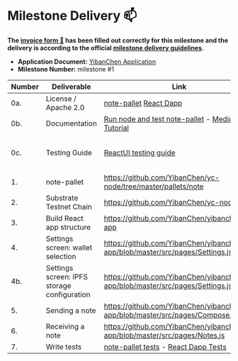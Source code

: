 # Milestone Delivery :mailbox:

**The [invoice form :pencil:](https://docs.google.com/forms/d/e/1FAIpQLSfmNYaoCgrxyhzgoKQ0ynQvnNRoTmgApz9NrMp-hd8mhIiO0A/viewform) has been filled out correctly for this milestone and the delivery is according to the official [milestone delivery guidelines](https://github.com/w3f/Grants-Program/blob/master/docs/milestone-deliverables-guidelines.md).**  

* **Application Document:** [YibanChen Application](https://github.com/w3f/Grants-Program/blob/master/applications/yiban_chen1.md) 
* **Milestone Number:** milestone #1


| Number | Deliverable | Link | Notes |
| ------------- | ------------- | ------------- |------------- |
| 0a. | License / Apache 2.0  |[note-pallet](https://github.com/YibanChen/yc-node/blob/master/pallets/note/Cargo.toml#L19) [React Dapp](https://github.com/YibanChen/yibanchen-app/blob/master/LICENSE)| ...| 
| 0b. | Documentation |[Run node and test note-pallet](https://github.com/YibanChen/yc-node/blob/master/docs/test-guide.md) - [Medium Tutorial](https://medium.com/@david.rhodus/yiban-chen-notes-dapp-tutorial-db6c28c237d0)| ...| 
| 0c. | Testing Guide |[ReactUI testing guide](https://github.com/YibanChen/YibanChenAppSeleniumTests/blob/master/README.md) | note-pallet testing covered in 0b documentation| 
| 1. | note-pallet |https://github.com/YibanChen/yc-node/tree/master/pallets/note| ...| 
| 2. | Substrate Testnet Chain  |https://github.com/YibanChen/yc-node |[Deployed Endpoint](https://polkadot.js.org/apps/?rpc=wss%3A%2F%2Ftestnet.yibanchen.com%3A443#/explorer)| 
| 3. | Build React app structure| https://github.com/YibanChen/yibanchen-app                    | [Hosted Version](https://app.yibanchen.com)| 
| 4. | Settings screen: wallet selection           |https://github.com/YibanChen/yibanchen-app/blob/master/src/pages/Settings.js#L199 | ...|
| 4b. | Settings screen: IPFS storage configuration |https://github.com/YibanChen/yibanchen-app/blob/master/src/pages/Settings.js#L124 | ...|
| 5. | Sending a note |https://github.com/YibanChen/yibanchen-app/blob/master/src/pages/Compose.js | ...|
| 6. | Receiving a note |https://github.com/YibanChen/yibanchen-app/blob/master/src/pages/Notes.js | ... |
| 7. | Write tests |[note-pallet tests](https://github.com/YibanChen/yc-node/blob/master/pallets/note/src/tests.rs) - [React Dapp Tests](https://github.com/YibanChen/YibanChenAppSeleniumTests) | ... | 
